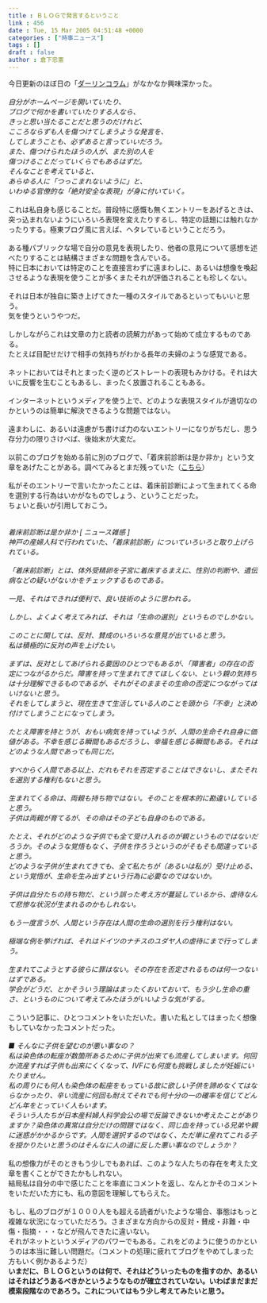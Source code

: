 ```yaml
---
title : ＢＬＯＧで発言するということ
link : 456
date : Tue, 15 Mar 2005 04:51:48 +0000
categories : ["時事ニュース"]
tags : []
draft : false
author : 倉下忠憲
---
```


今日更新のほぼ日の「<A HREF="http://www.1101.com/darling_column/index.html" TARGET="_blank">ダーリンコラム</A>」がなかなか興味深かった。<BR><BR><I>自分がホームページを開いていたり、<BR>ブログで何かを書いていたりする人なら、<BR>きっと思い当たることだと思うのだけれど、<BR>こころならずも人を傷つけてしまうような発言を、<BR>してしまうことも、必ずあると言っていいだろう。<BR>また、傷つけられたほうの人が、また別の人を<BR>傷つけることだっていくらでもあるはずだ。<BR>そんなことを考えていると、<BR>あらゆる人に「つっこまれないように」と、<BR>いわゆる官僚的な「絶対安全な表現」が身に付いていく。</I><BR><BR>これは私自身も感じることだ。普段特に感慨も無くエントリーをあげるときは、突っ込まれないようにいろいろ表現を変えたりするし、特定の話題には触れなかったりする。極東ブログ風に言えば、ヘタレているということだろう。<BR><BR>ある種パブリックな場で自分の意見を表現したり、他者の意見について感想を述べたりすることは結構さまざまな問題を含んでいる。<BR>特に日本においては特定のことを直接言わずに遠まわしに、あるいは想像を喚起させるような表現を使うことが多くまたそれが評価されることも珍しくない。<BR><BR>それは日本が独自に築き上げてきた一種のスタイルであるといってもいいと思う。<BR>気を使うというやつだ。<BR><BR>しかしながらこれは文章の力と読者の読解力があって始めて成立するものである。<BR>たとえば目配せだけで相手の気持ちがわかる長年の夫婦のような感覚である。<BR><BR>ネットにおいてはそれとまったく逆のどストレートの表現もみかける。それは大いに反響を生むこともあるし、まったく放置されることもある。<BR><BR>インターネットというメディアを使う上で、どのような表現スタイルが適切なのかというのは簡単に解決できるような問題ではない。<BR><BR>遠まわしに、あるいは遠慮がち書けば力のないエントリーになりがちだし、思う存分力の限りさけべば、後始末が大変だ。<BR><BR>以前このブログを始める前に別のブログで、「着床前診断は是か非か」という文章をあげたことがある。調べてみるとまだ残っていた（<A HREF="http://rashita.blogtribe.org/entry-1761b7f0ff3bfd79a066d8aa43851c39.html" TARGET="_blank">こちら</A>）<BR><BR>私がそのエントリーで言いたかったことは、着床前診断によって生まれてくる命を選別する行為はいかがなものでしょう、ということだった。<BR>ちょいと長いが引用しておこう。<BR><BR><I><BR>着床前診断は是か非か [ ニュース雑感 ]<BR>神戸の産婦人科で行われていた、「着床前診断」についていろいろと取り上げられている。<BR><BR>「着床前診断」とは、体外受精卵を子宮に着床するまえに、性別の判断や、遺伝病などの疑いがないかをチェックするものである。<BR><BR>一見、それはできれば便利で、良い技術のように思われる。<BR><BR>しかし、よくよく考えてみれば、それは「生命の選別」というものでしかない。<BR><BR>このことに関しては、反対、賛成のいろいろな意見が出ていると思う。<BR>私は積極的に反対の声を上げたい。<BR><BR>まずは、反対としてあげられる要因のひとつでもあるが、「障害者」の存在の否定につながるからだ。障害を持って生まれてきてほしくない、という親の気持ちは十分理解できるものであるが、それがそのままその生命の否定につながってはいけないと思う。<BR>それをしてしまうと、現在生きて生活している人のことを頭から「不幸」と決め付けてしまうことになってしまう。<BR><BR>たとえ障害を持とうが、おもい病気を持っていようが、人間の生命それ自身に価値がある。不幸を感じる瞬間もあるだろうし、幸福を感じる瞬間もある。それはどのような人間であっても同じだ。<BR><BR>すべからく人間である以上、だれもそれを否定することはできないし、またそれを選別する権利もないと思う。<BR><BR>生まれてくる命は、両親も持ち物ではない。そのことを根本的に勘違いしていると思う。<BR>子供は両親が育てるが、その命はその子ども自身のものである。<BR><BR>たとえ、それがどのような子供でも全て受け入れるのが親というものではないだろうか。そのような覚悟もなく、子供を作ろうというのがそもそも間違っていると思う。<BR>どのような子供が生まれてきても、全て私たちが（あるいは私が）受け止める、という覚悟が、生命を生み出すという行為に必要なのではないか。<BR><BR>子供は自分たちの持ち物だ、という誤った考え方が蔓延しているから、虐待なんて悲惨な状況が生まれるのかもしれない。<BR><BR>もう一度言うが、人間という存在は人間の生命の選別を行う権利はない。<BR><BR>極端な例を挙げれば、それはドイツのナチスのユダヤ人の虐待にまで行ってしまう。<BR><BR>生まれてこようとする彼らに罪はない。その存在を否定されるものは何一つないはずである。<BR>学会がどうだ、とかそういう理論はまったくおいておいて、もう少し生命の重さ、というものについて考えてみたほうがいいような気がする。</I><BR><BR>こういう記事に、ひとつコメントをいただいた。書いた私としてはまったく想像もしていなかったコメントだった。<BR><BR><I>■ そんなに子供を望むのが悪い事なの？ <BR>私は染色体の転座が数箇所あるために子供が出来ても流産してしまいます。何回か流産すれば子供も出来にくくなって、IVFにも何度も挑戦しましたが妊娠にいたりません。<BR>私の周りにも何人も染色体の転座をもっている故に欲しい子供を諦めなくてはならなかったり、辛い流産に何回も耐えてそれでも何十分の一の確率を信じてどんどん年をとっていく人もいます。<BR>そういう人たちが日本産科婦人科学会公の場で反論できないか考えたことがありますか？染色体の異常は自分だけの問題ではなく、同じ血を持っている兄弟や親に迷惑がかかるからです。人間を選択するのではなく、ただ単に産れてこれる子を授かりたいと思うのはそんなに人の道に反した悪い事なのでしょうか？ </I><BR><BR>私の想像力がそのときもう少しでもあれば、このような人たちの存在を考えた文章を書くことができたかもしれない。<BR>結局私は自分の中で感じたことを率直にコメントを返し、なんとかそのコメントをいただいた方にも、私の意図を理解してもらえた。<BR><BR>もし、私のブログが１０００人をも超える読者がいたような場合、事態はもっと複雑な状況になっていただろう。さまざまな方向からの反対・賛成・非難・中傷・指摘・・・などが飛んできたに違いない。<BR>それがネットというメディアのパワーでもある。これをどのように使うのかというのは本当に難しい問題だ。（コメントの処理に疲れてブログをやめてしまった方もいく例かあるようだ）<BR><B
R>いまだに、ＢＬＯＧというのは何で、それはどういったものを指すのか、あるいはそれはどうあるべきかというようなものが確立されていない。いわばまだまだ模索段階なのであろう。これについてはもう少し考えてみたいと思う。<br><br>
